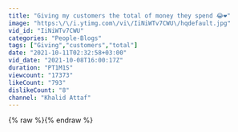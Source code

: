 ```yaml
---
title: "Giving my customers the total of money they spend 😂❤️"
image: "https:\/\/i.ytimg.com\/vi\/IiNiWTv7CWU\/hqdefault.jpg"
vid_id: "IiNiWTv7CWU"
categories: "People-Blogs"
tags: ["Giving","customers","total"]
date: "2021-10-11T02:32:58+03:00"
vid_date: "2021-10-08T16:00:17Z"
duration: "PT1M1S"
viewcount: "17373"
likeCount: "793"
dislikeCount: "8"
channel: "Khalid Attaf"
---
```

{% raw %}{% endraw %}
